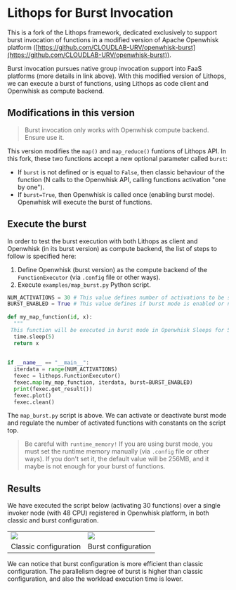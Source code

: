 # Lithops for Burst Invocation
This is a fork of the Lithops framework, dedicated exclusively to support burst invocation of functions in a modified version of Apache Openwhisk platform ([https://github.com/CLOUDLAB-URV/openwhisk-burst](https://github.com/CLOUDLAB-URV/openwhisk-burst)). 

Burst invocation pursues native group invocation support into FaaS platforms (more details in link above). With this modified version of Lithops, we can execute a burst of functions, using Lithops as code client and Openwhisk as compute backend.  

## Modifications in this version

> Burst invocation only works with Openwhisk compute backend. Ensure use it.

This version modifies the `map()` and `map_reduce()` funtions of Lithops API. In this fork, these two functions accept a new optional parameter called `burst`:

 - If `burst` is not defined or is equal to `False`, then classic behaviour of the function (N calls to the Openwhisk API, calling functions activation "one by one").
 - If `burst=True`, then Openwhisk is called once (enabling burst mode). Openwhisk will execute the burst of functions.


## Execute the burst
In order to test the burst execution with both Lithops as client and Openwhisk (in its burst version) as compute backend, the list of steps to follow is specified here:

 1. Define Openwhisk (burst version) as the compute backend of the `FunctionExecutor` (via `.config` file or other ways).
 2. Execute `examples/map_burst.py` Python script. 

```python
NUM_ACTIVATIONS = 30 # This value defines number of activations to be spawned in burst mode  
BURST_ENABLED = True # This value defines if burst mode is enabled or not  
  
def my_map_function(id, x):  
  """  
 This function will be executed in burst mode in Openwhisk Sleeps for 5 seconds to simulate a long-running function """  print(f"I'm activation number {id}")  
  time.sleep(5)  
  return x  
  
  
if __name__ == "__main__":  
  iterdata = range(NUM_ACTIVATIONS)  
  fexec = lithops.FunctionExecutor()  
  fexec.map(my_map_function, iterdata, burst=BURST_ENABLED)  
  print(fexec.get_result())  
  fexec.plot()  
  fexec.clean()
  ```

The `map_burst.py` script is above. We can activate or deactivate burst mode and regulate the number of activated functions with constants on the script top.

> Be careful with `runtime_memory!` If you are using burst mode, you must set the runtime memory manually (via `.config` file or other ways). If you don't set it, the default value will be 256MB, and it maybe is not enough for your burst of functions.
 
## Results
We have executed the script below (activating 30 functions) over a single invoker node (with 48 CPU) registered in Openwhisk platform, in both classic and burst configuration. 


<table>
<tr>
<td>
<img src="/home/manri-urv/urv/lithops-burst/examples/burst_graphs/examples_histogram.png" >
</td>
<td>
<img src="/home/manri-urv/urv/lithops-burst/examples/burst_graphs/examples_histogram_burst.png">
</td>
</tr>
<tr>
<td align="center">
Classic configuration
</td>
<td align="center">
Burst configuration
</td>
</tr>
</table>


We can notice that burst configuration is more efficient than classic configuration. The parallelism degree of burst is higher than classic configuration, and also the workload execution time is lower.
